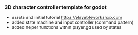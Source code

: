 ### 3D character controller template for godot
- assets and initial tutorial https://playableworkshop.com
- added state machine and input controller (command pattern)
- added helper functions within player.gd used by states